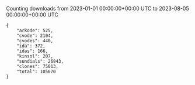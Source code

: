 
Counting downloads from 2023-01-01 00:00:00+00:00 UTC to 2023-08-05 00:00:00+00:00 UTC

```
{
    "arkode": 525,
    "cvode": 2104,
    "cvodes": 440,
    "ida": 372,
    "idas": 166,
    "kinsol": 207,
    "sundials": 26843,
    "clones": 75013,
    "total": 105670
}
```
